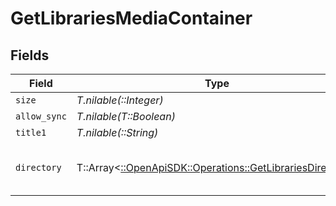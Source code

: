 # GetLibrariesMediaContainer


## Fields

| Field                                                                                                                                                                                                                                                                                                                                                                                                                                                                                                                                   | Type                                                                                                                                                                                                                                                                                                                                                                                                                                                                                                                                    | Required                                                                                                                                                                                                                                                                                                                                                                                                                                                                                                                                | Description                                                                                                                                                                                                                                                                                                                                                                                                                                                                                                                             | Example                                                                                                                                                                                                                                                                                                                                                                                                                                                                                                                                 |
| --------------------------------------------------------------------------------------------------------------------------------------------------------------------------------------------------------------------------------------------------------------------------------------------------------------------------------------------------------------------------------------------------------------------------------------------------------------------------------------------------------------------------------------- | --------------------------------------------------------------------------------------------------------------------------------------------------------------------------------------------------------------------------------------------------------------------------------------------------------------------------------------------------------------------------------------------------------------------------------------------------------------------------------------------------------------------------------------- | --------------------------------------------------------------------------------------------------------------------------------------------------------------------------------------------------------------------------------------------------------------------------------------------------------------------------------------------------------------------------------------------------------------------------------------------------------------------------------------------------------------------------------------- | --------------------------------------------------------------------------------------------------------------------------------------------------------------------------------------------------------------------------------------------------------------------------------------------------------------------------------------------------------------------------------------------------------------------------------------------------------------------------------------------------------------------------------------- | --------------------------------------------------------------------------------------------------------------------------------------------------------------------------------------------------------------------------------------------------------------------------------------------------------------------------------------------------------------------------------------------------------------------------------------------------------------------------------------------------------------------------------------- |
| `size`                                                                                                                                                                                                                                                                                                                                                                                                                                                                                                                                  | *T.nilable(::Integer)*                                                                                                                                                                                                                                                                                                                                                                                                                                                                                                                  | :heavy_minus_sign:                                                                                                                                                                                                                                                                                                                                                                                                                                                                                                                      | N/A                                                                                                                                                                                                                                                                                                                                                                                                                                                                                                                                     | 5                                                                                                                                                                                                                                                                                                                                                                                                                                                                                                                                       |
| `allow_sync`                                                                                                                                                                                                                                                                                                                                                                                                                                                                                                                            | *T.nilable(T::Boolean)*                                                                                                                                                                                                                                                                                                                                                                                                                                                                                                                 | :heavy_minus_sign:                                                                                                                                                                                                                                                                                                                                                                                                                                                                                                                      | N/A                                                                                                                                                                                                                                                                                                                                                                                                                                                                                                                                     | false                                                                                                                                                                                                                                                                                                                                                                                                                                                                                                                                   |
| `title1`                                                                                                                                                                                                                                                                                                                                                                                                                                                                                                                                | *T.nilable(::String)*                                                                                                                                                                                                                                                                                                                                                                                                                                                                                                                   | :heavy_minus_sign:                                                                                                                                                                                                                                                                                                                                                                                                                                                                                                                      | N/A                                                                                                                                                                                                                                                                                                                                                                                                                                                                                                                                     | Plex Library                                                                                                                                                                                                                                                                                                                                                                                                                                                                                                                            |
| `directory`                                                                                                                                                                                                                                                                                                                                                                                                                                                                                                                             | T::Array<[::OpenApiSDK::Operations::GetLibrariesDirectory](../../models/operations/getlibrariesdirectory.md)>                                                                                                                                                                                                                                                                                                                                                                                                                           | :heavy_minus_sign:                                                                                                                                                                                                                                                                                                                                                                                                                                                                                                                      | N/A                                                                                                                                                                                                                                                                                                                                                                                                                                                                                                                                     | [{"Location":[{"id":1,"path":"/movies"}],"agent":"tv.plex.agents.movie","allowSync":true,"art":"/:/resources/movie-fanart.jpg","composite":"/library/sections/1/composite/1705615584","content":true,"contentChangedAt":3192854,"createdAt":1654131312,"directory":true,"filters":true,"hidden":0,"key":"1","language":"en-US","refreshing":false,"scannedAt":1705615584,"scanner":"Plex Movie","thumb":"/:/resources/movie.png","title":"Movies","type":"movie","updatedAt":1705615634,"uuid":"322a231a-b7f7-49f5-920f-14c61199cd30"}] |